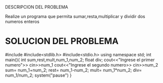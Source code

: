 DESCRIPCION DEL PROBLEMA

Realize un programa que permita sumar,resta,multiplicar y dividir dos numeros enteros 


# SOLUCION DEL PROBLEMA

#include<iostream>
#include<stdlib.h>
#include<stdio.h>
 using namespace std;
 int main(){
   int sum,rest,mult,num_1,num_2;
   float div;
   cout<<"Ingrese el primer numero">>
   cin>>num_1
   cout<<"Ingrese el segundo numero>>
   cin>>num_2
   sum= num_1+num_2;
   rest= num_1-num_2;
   mult= num_1*num_2;
   div= num_1/num_2;
    system("pause")
 }